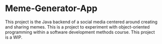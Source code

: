# Meme-Generator-App
This project is the Java backend of a social media centered around creating and sharing memes.
This is a project to experiment with object-oriented programming within a software development methods course.
This project is a WIP.
